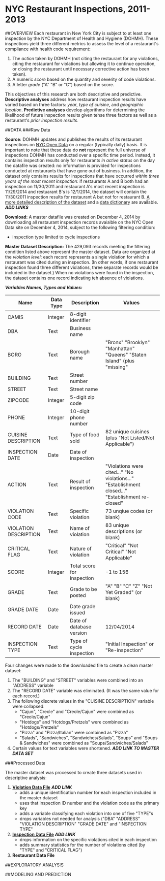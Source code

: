 NYC Restaurant Inspections, 2011-2013
=====================================

##OVERVIEW
Each restaurant in New York City is subject to at least one inspection by the NYC Department of Health and Hygiene (DOHMH). These inspections yield three different metrics to assess the level of a restaurant's compliance with health code requirement:

1. The *action* taken by DOHMH (not citing the restaurant for any violations, citing the restaurant for violations but allowing it to continue operation, or closing the restaurant until necessary corrective action has been taken).
2. A numeric *score* based on the quantity and severity of code violations.
3. A letter *grade* ("A" "B" or "C") based on the score.

This objectives of this research are both descriptive and predictive.  **Descriptive analyses** address how restaurant inspection results have varied based on three factors: *year*, *type of cuisine*, and *geographic location*.  **Predictive analyses** develop algorithms for determining the likelihood of future inspection results given tehse three factors as well as a restaurant's *prior inspection results*.

##DATA
###Raw Data

**Source:** DOHMH updates and publishes the results of its restaurant inspections on [NYC Open Data](https://data.cityofnewyork.us/Health/DOHMH-New-York-City-Restaurant-Inspection-Results/xx67-kt59) on a regular (typically daily) basis.  It is important to note that these data do **not** represent the full universe of inspections DOHMH has conducted over a specific time period.  Instead, it contains inspection results only for restaurants *in active status* on the day the datafile was created: no information is provided for inspections conducted at restaurants that have gone out of business.  In addition, the dataset only contains results for inspections that have occurred *within three years of the most recent inspection*: if restaurants A and B both had an inspection on 11/30/2011 and restaurant A's most recent inspection is 11/29/2014 and restuarant B's is 12/1/2014, the dataset will contain the 11/30/2011 inspection results for restaurant A but not for restaurant B.  [A more detailed description of the dataset](https://github.com/RichDBklyn/NYC_Rest_Insp/blob/master/B.%20Data/1.%20Raw%20Data/About_NYC_Restaurant_Inspection_Data_on_NYC_OpenData_082014.docx) and a [data dictionary](www) are available.  ***ADD LINKS*** 

**Download:** A master datafile was created on December 4, 2014 by downloading all restaurant inspection records avaialble on the NYC Open Data site on December 4, 2014, subject to the following filtering condition:

* inspection type limited to cycle inspections

**Master Dataset Description:** The 429,093 records meeting the filtering condition listed above represent the master dataset.  Data are organized at the *violation level*: each record represents a single violation for which a restaurant was cited during an inspection.  (In other words, if one restaurant inspection found three different violations, three separate records would be included in the dataset.)  When no violations were found in the inspection, the dataset contains one record indicating teh absence of violations.

***Variables Names, Types and Values:***

Name                  |Data Type |Description                |Values
----------------------|----------|---------------------------|-------------------------------------------------
CAMIS                 |Integer   |8-digit identifier         |
DBA                   |Text      |Business name              |
BORO                  |Text      |Borough name               |"Bronx" "Brooklyn" "Manhattan" "Queens" "Staten Island" (plus "missing"
BUILDING              |Text      |Street number              |
STREET                |Text      |Street name                |
ZIPCODE               |Integer   |5-digit zip code           |
PHONE                 |Integer   |10-digit phone number      |
CUISINE DESCRIPTION   |Text      |Type of food sold          |82 unique cuisines (plus "Not Listed/Not Applicable")
INSPECTION DATE       |Date      |Date of inspection         |
ACTION                |Text      |Result of inspection       |"Violations were cited..." "No violations..." "Establishment closed..." "Establishment re-closed"
VIOLATION CODE        |Text      |Specific violation         |73 unqiue codes (or blank)
VIOLATION DESCRIPTION |Text      |Name of violation          |83 unique descriptions (or blank)
CRITICAL FLAG         |Text      |Nature of violation        |"Critical" "Not Critical" "Not Applicable"
SCORE                 |Integer   |Total score for inspection |-1 to 156
GRADE                 |Text      |Grade to be posted         |"A" "B" "C" "Z" "Not Yet Graded" (or blank)
GRADE DATE            |Date      |Date grade issued          |
RECORD DATE           |Date      |Date of database version   |12/04/2014
INSPECTION TYPE       |Text      |Type of cycle inspection   |"Initial Inspection" or "Re-inspection"

Four changes were made to the downloaded file to create a clean master dataset:

1. The "BUILDING" and "STREET" variables were combined into an "ADDRESS" variable
2. The "RECORD DATE" variable was eliminated.  (It was the same value for each record.)
3. The following discrete values in the "CUISINE DESCRIPTION" variable were collapsed:
    * "Cajun", "Creole" and "Creole/Cajun" were combined as "Creole/Cajun"
    * "Hotdogs" and "Hotdogs/Pretzels" were combined as "Hotdogs/Pretzels"
    * "Pizza" and "Pizza/Italian" were combined as "Pizza"
    * "Salads", "Sandwiches", "Sandwiches/Salads", "Soups" and "Soups & Sandwiches" were combined as "Soups/Sandwiches/Salads"
4. Certain values for text variables were shortened.
***ADD LINK TO MASTER DATA SET***

###Processed Data

The master dataset was processed to create three datasets used in descriptive analysis:

1. [**Violation Data File**](www) ***ADD LINK***
   * adds a unique identification number for each inspection included in the master dataset
   * uses that inspection ID number and the violation code as the primary key
   * adds a variable classifying each violation into one of five "TYPE"s
   * drops variables not needed for analysis ("DBA" "ADDRESS" "VIOLATION DESCRIPTION" "GRADE DATE" and "INSPECTION TYPE"
2. [**Inspection Data File**](www) ***ADD LINK***
   * drops information on the specific violations cited in each inspection
   * adds summary statistics for the number of violations cited (by "TYPE" and "CRITICAL FLAG")
3. **Restaurant Data File**


##EXPLORATORY ANALYSIS

##MODELING AND PREDICTION
